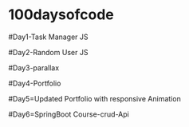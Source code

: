 # 100daysofcode

#Day1-Task Manager JS



#Day2-Random User JS



#Day3-parallax 



#Day4-Portfolio



#Day5=Updated Portfolio with responsive Animation



#Day6=SpringBoot Course-crud-Api  
